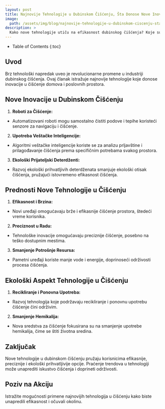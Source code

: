 ```yaml
---
layout: post
title: Najnovije Tehnologije u Dubinskom Čišćenju, Šta Donose Nove Inovacije
image: 
  path: /assets/img/blog/najnovije-tehnologije-u-dubinskom-ciscenju-sta-donose-nove-inovacije_dubinsko_pranje_ba.png
description: >
  Kako nove tehnologije utiču na efikasnost dubinskog čišćenja? Koje su najnovije inovacije u sferi čišćenja domova i poslovnih prostora? Da li je upotreba tehnologije u čišćenju ekološki prihvatljiva?
---
```



- Table of Contents
{:toc}


## Uvod

Brz tehnološki napredak uveo je revolucionarne promene u industriji dubinskog čišćenja. Ovaj članak istražuje najnovije tehnologije koje donose inovacije u čišćenje domova i poslovnih prostora.

## Nove Inovacije u Dubinskom Čišćenju

1. **Roboti za Čišćenje:**
  - Automatizovani roboti mogu samostalno čistiti podove i tepihe koristeći senzore za navigaciju i čišćenje.

2. **Upotreba Veštačke Inteligencije:**
  - Algoritmi veštačke inteligencije koriste se za analizu prljavštine i prilagođavanje čišćenja prema specifičnim potrebama svakog prostora.

3. **Ekološki Prijateljski Deterdženti:**
  - Razvoj ekološki prihvatljivih deterdženata smanjuje ekološki otisak čišćenja, pružajući istovremeno efikasnost čišćenja.

## Prednosti Nove Tehnologije u Čišćenju

1. **Efikasnost i Brzina:**
  - Novi uređaji omogućavaju brže i efikasnije čišćenje prostora, štedeći vreme korisnika.

2. **Preciznost u Radu:**
  - Tehnološke inovacije omogućavaju preciznije čišćenje, posebno na teško dostupnim mestima.

3. **Smanjenje Potrošnje Resursa:**
  - Pametni uređaji koriste manje vode i energije, doprinoseći održivosti procesa čišćenja.

## Ekološki Aspekt Tehnologije u Čišćenju

1. **Recikliranje i Ponovna Upotreba:**
  - Razvoj tehnologija koje podržavaju recikliranje i ponovnu upotrebu čišćenje čini održivim.

2. **Smanjenje Hemikalija:**
  - Nova sredstva za čišćenje fokusirana su na smanjenje upotrebe hemikalija, čime se štiti životna sredina.

## Zaključak

Nove tehnologije u dubinskom čišćenju pružaju korisnicima efikasnije, preciznije i ekološki prihvatljivije opcije. Praćenje trendova u tehnologiji može unaprediti iskustvo čišćenja i doprineti održivosti.

## Poziv na Akciju

Istražite mogućnosti primene najnovijih tehnologija u čišćenju kako biste unapredili efikasnost i očuvali okolinu.
